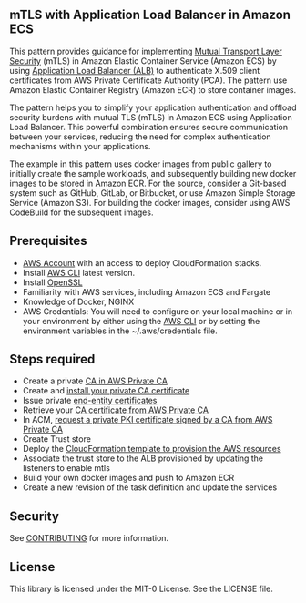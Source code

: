 ## mTLS with Application Load Balancer in Amazon ECS

This pattern provides guidance for implementing [Mutual Transport Layer Security](https://en.wikipedia.org/wiki/Mutual_authentication) (mTLS) in Amazon Elastic Container Service (Amazon ECS) by using [Application Load Balancer (ALB)](https://docs.aws.amazon.com/elasticloadbalancing/latest/application/mutual-authentication.html) to authenticate X.509 client certificates from AWS Private Certificate Authority (PCA). The pattern use Amazon Elastic Container Registry (Amazon ECR) to store container images.

The pattern helps you to simplify your application authentication and offload security burdens with mutual TLS (mTLS) in Amazon ECS using Application Load Balancer. This powerful combination ensures secure communication between your services, reducing the need for complex authentication mechanisms within your applications.

The example in this pattern uses docker images from public gallery to initially create the sample workloads, and subsequently building new docker images to be stored in Amazon ECR. For the source, consider a Git-based system such as GitHub, GitLab, or Bitbucket, or use Amazon Simple Storage Service (Amazon S3). For building the docker images, consider using AWS CodeBuild for the subsequent images.

## Prerequisites

- [AWS Account](https://signin.aws.amazon.com/signin?redirect_uri=https%3A%2F%2Fportal.aws.amazon.com%2Fbilling%2Fsignup%2Fresume&client_id=signup&code_challenge_method=SHA-256&code_challenge=XEEgw2-l_BhdGq9gejjCnbmOG9-bgXnWTm7f-20KOTk) with an access to deploy CloudFormation stacks.
- Install [AWS CLI](https://docs.aws.amazon.com/cli/latest/userguide/getting-started-install.html) latest version.
- Install [OpenSSL](https://www.openssl.org/)
- Familiarity with AWS services, including Amazon ECS and Fargate
- Knowledge of Docker, NGINX
- AWS Credentials: You will need to configure on your local machine or in your environment by either using the [AWS CLI](https://docs.aws.amazon.com/cli/latest/userguide/welcome-examples.html) or by setting the environment variables in the ~/.aws/credentials file.

## Steps required

- Create a private [CA in AWS Private CA](https://docs.aws.amazon.com/privateca/latest/userguide/create-CA.html)
- Create and [install your private CA certificate](https://docs.aws.amazon.com/privateca/latest/userguide/PCACertInstall.html)
- Issue private [end-entity certificates](https://docs.aws.amazon.com/privateca/latest/userguide/PcaIssueCert.html)
- Retrieve your [CA certificate from AWS Private CA](https://docs.aws.amazon.com/privateca/latest/userguide/PcaGetCert.html)
- In ACM, [request a private PKI certificate signed by a CA from AWS Private CA](https://docs.aws.amazon.com/acm/latest/userguide/gs-acm-request-private.html#request-private-cli)
- Create Trust store
- Deploy the [CloudFormation template to provision the AWS resources](./apg-infra.yaml)
- Associate the trust store to the ALB provisioned by updating the listeners to enable mtls
- Build your own docker images and push to Amazon ECR
- Create a new revision of the task definition and update the services

## Security

See [CONTRIBUTING](CONTRIBUTING.md#security-issue-notifications) for more information.

## License

This library is licensed under the MIT-0 License. See the LICENSE file.

